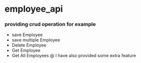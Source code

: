 # employee_api
### providing crud operation for example
* save  Employee
* save multiple Employee
* Delete Employee
* Get Employee
* Get All Employees
@ I have also provided some extra feature 
